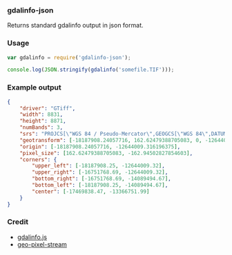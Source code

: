 ### gdalinfo-json

Returns standard gdalinfo output in json format.

### Usage

```javascript
var gdalinfo = require('gdalinfo-json');

console.log(JSON.stringify(gdalinfo('somefile.TIF')));

```

### Example output

```json
{
    "driver": "GTiff",
    "width": 8831,
    "height": 8871,
    "numBands": 3,
    "srs": "PROJCS[\"WGS 84 / Pseudo-Mercator\",GEOGCS[\"WGS 84\",DATUM[\"WGS_1984\",SPHEROID[\"WGS 84\",6378137,298.257223563,AUTHORITY[\"EPSG\",\"7030\"]],AUTHORITY[\"EPSG\",\"6326\"]],PRIMEM[\"Greenwich\",0],UNIT[\"degree\",0.0174532925199433],AUTHORITY[\"EPSG\",\"4326\"]],PROJECTION[\"Mercator_1SP\"],PARAMETER[\"central_meridian\",0],PARAMETER[\"scale_factor\",1],PARAMETER[\"false_easting\",0],PARAMETER[\"false_northing\",0],UNIT[\"metre\",1,AUTHORITY[\"EPSG\",\"9001\"]],EXTENSION[\"PROJ4\",\"+proj=merc +a=6378137 +b=6378137 +lat_ts=0.0 +lon_0=0.0 +x_0=0.0 +y_0=0 +k=1.0 +units=m +nadgrids=@null +wktext  +no_defs\"],AUTHORITY[\"EPSG\",\"3857\"]]",
    "geotransform": [-18187908.24057716, 162.62479388705083, 0, -12644009.316196375, 0, -162.94502827854603],
    "origin": [-18187908.24057716, -12644009.316196375],
    "pixel_size": [162.62479388705083, -162.94502827854603],
    "corners": {
        "upper_left": [-18187908.25, -12644009.32],
        "upper_right": [-16751768.69, -12644009.32],
        "bottom_right": [-16751768.69, -14089494.67],
        "bottom_left": [-18187908.25, -14089494.67],
        "center": [-17469838.47, -13366751.99]
    }
}

```

### Credit

- [gdalinfo.js](https://github.com/naturalatlas/node-gdal/blob/master/examples/gdalinfo.js)
- [geo-pixel-stream](https://github.com/mapbox/geo-pixel-stream)
